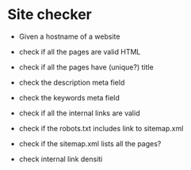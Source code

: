# Site checker


* Given a hostname of a website

* check if all the pages are valid HTML
* check if all the pages have (unique?) title
* check the description meta field
* check the keywords meta field


* check if all the internal links are valid
* check if the robots.txt includes link to sitemap.xml
* check if the sitemap.xml lists all the pages?
* check internal link densiti

